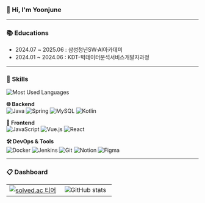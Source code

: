 ###  👋 Hi, I'm Yoonjune

---

### 📚 Educations
- 2024.07 ~ 2025.06 : 삼성청년SW·AI아카데미
- 2024.01 ~ 2024.06 : KDT-빅데이터분석서비스개발자과정

---

### 🚀 Skills

<!-- 1. Most Used Languages -->
<p align="left">
  <img
    src="https://github-readme-stats.vercel.app/api/top-langs/?username=june2301&layout=compact&title_color=268BD2&icon_color=039BE5&text_color=263238&bg_color=FAFAFA&card_width=520"
    alt="Most Used Languages"
  />
</p>

<!-- 2. 카테고리별 한 줄 아이콘 -->
**🌐 Backend**  
<img src="https://img.shields.io/badge/Java-ED8B00?style=flat&logo=openjdk&logoColor=white" alt="Java"/>  <img src="https://img.shields.io/badge/Spring-6DB33F?style=flat&logo=spring&logoColor=white" alt="Spring"/>  <img src="https://img.shields.io/badge/MySQL-4479A1?style=flat&logo=mysql&logoColor=white" alt="MySQL"/>  <img src="https://img.shields.io/badge/Kotlin-7F52FF?style=flat&logo=kotlin&logoColor=white" alt="Kotlin"/>

**🎨 Frontend**  
<img src="https://img.shields.io/badge/JavaScript-F7DF1E?style=flat&logo=javascript&logoColor=black" alt="JavaScript"/>  <img src="https://img.shields.io/badge/Vue.js-35495E?style=flat&logo=vuedotjs&logoColor=4FC08D" alt="Vue.js"/>  <img src="https://img.shields.io/badge/React-61DAFB?style=flat&logo=react&logoColor=white" alt="React"/>

**🛠 DevOps & Tools**  
<img src="https://img.shields.io/badge/Docker-2496ED?style=flat&logo=docker&logoColor=white" alt="Docker"/> <img src="https://img.shields.io/badge/Jenkins-D24939?style=flat&logo=jenkins&logoColor=white" alt="Jenkins"/> <img src="https://img.shields.io/badge/Git-F05032?style=flat&logo=git&logoColor=white" alt="Git"/> <img src="https://img.shields.io/badge/Notion-000000?style=flat&logo=notion&logoColor=white" alt="Notion"/> <img src="https://img.shields.io/badge/Figma-F24E1E?style=flat&logo=figma&logoColor=white" alt="Figma"/>


---

### 📋 Dashboard

<table border="0" cellpadding="0" cellspacing="0" width="100%">
  <tr>
    <td align="center" width="50%" style="border: none;">
      <a href="https://solved.ac/june2301">
        <img src="http://mazassumnida.wtf/api/v2/generate_badge?boj=june2301" alt="solved.ac 티어"/>
      </a>
    </td>
    <td align="center" width="50%" style="border: none;">
      <img src="https://github-readme-stats.vercel.app/api?username=june2301&show_icons=true&theme=cobalt2&hide_border=true" alt="GitHub stats"/>
    </td>
  </tr>
</table>


